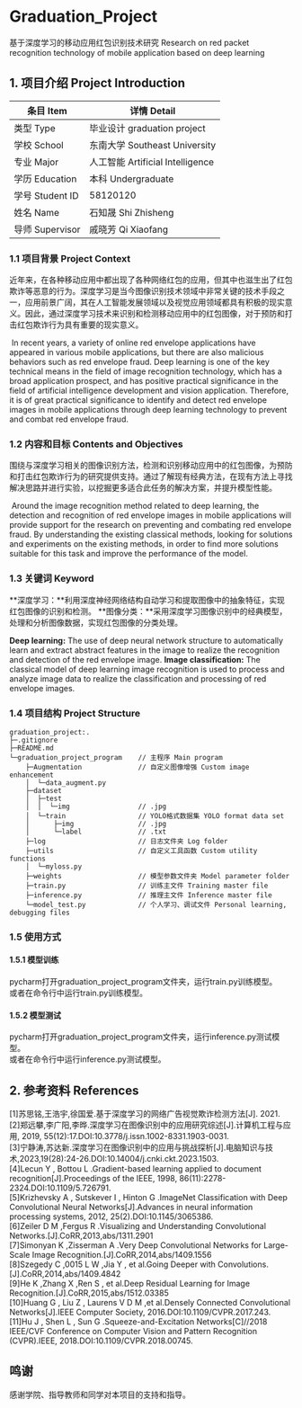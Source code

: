 # Graduation_Project
基于深度学习的移动应用红包识别技术研究
Research on red packet recognition technology of mobile application based on deep learning

## 1. 项目介绍 Project Introduction

| 条目 Item       | 详情 Detail                      |
| --------------- | -------------------------------- |
| 类型 Type       | 毕业设计 graduation project      |
| 学校 School     | 东南大学 Southeast University    |
| 专业 Major      | 人工智能 Artificial Intelligence |
| 学历 Education  | 本科 Undergraduate               |
| 学号 Student ID | 58120120                         |
| 姓名 Name       | 石知晟 Shi Zhisheng              |
| 导师 Supervisor | 戚晓芳 Qi Xiaofang               |

### 1.1 项目背景 Project Context

​		近年来，在各种移动应用中都出现了各种网络红包的应用，但其中也滋生出了红包欺诈等恶意的行为。深度学习是当今图像识别技术领域中非常关键的技术手段之一，应用前景广阔，其在人工智能发展领域以及视觉应用领域都具有积极的现实意义。因此，通过深度学习技术来识别和检测移动应用中的红包图像，对于预防和打击红包欺诈行为具有重要的现实意义。

​		In recent years, a variety of online red envelope applications have appeared in various mobile applications, but there are also malicious behaviors such as red envelope fraud. Deep learning is one of the key technical means in the field of image recognition technology, which has a broad application prospect, and has positive practical significance in the field of artificial intelligence development and vision application. Therefore, it is of great practical significance to identify and detect red envelope images in mobile applications through deep learning technology to prevent and combat red envelope fraud.

### 1.2 内容和目标 Contents and Objectives

​		围绕与深度学习相关的图像识别方法，检测和识别移动应用中的红包图像，为预防和打击红包欺诈行为的研究提供支持。通过了解现有经典方法，在现有方法上寻找解决思路并进行实验，以挖掘更多适合此任务的解决方案，并提升模型性能。

​		Around the image recognition method related to deep learning, the detection and recognition of red envelope images in mobile applications will provide support for the research on preventing and combating red envelope fraud. By understanding the existing classical methods, looking for solutions and experiments on the existing methods, in order to find more solutions suitable for this task and improve the performance of the model.

### 1.3 关键词 Keyword

**深度学习：**利用深度神经网络结构自动学习和提取图像中的抽象特征，实现红包图像的识别和检测。
**图像分类：**采用深度学习图像识别中的经典模型，处理和分析图像数据，实现红包图像的分类处理。

**Deep learning:** The use of deep neural network structure to automatically learn and extract abstract features in the image to realize the recognition and detection of the red envelope image.
**Image classification:** The classical model of deep learning image recognition is used to process and analyze image data to realize the classification and processing of red envelope images.

### 1.4 项目结构 Project Structure

```Document Map
graduation_project:.
├─.gitignore
├─README.md
└─graduation_project_program 	// 主程序 Main program
    ├─Augmentation 				// 自定义图像增强 Custom image enhancement
    │  └─data_augment.py
    ├─dataset
    │  ├─test
    │  │  └─img					// .jpg
    │  └─train 					// YOLO格式数据集 YOLO format data set
    │      ├─img				// .jpg
    │      └─label				// .txt
    ├─log 						// 日志文件夹 Log folder
    ├─utils 					// 自定义工具函数 Custom utility functions
    │  └─myloss.py	
    ├─weights 					// 模型参数文件夹 Model parameter folder
    ├─train.py 					// 训练主文件 Training master file
	├─inference.py 				// 推理主文件 Inference master file
	└─model_test.py				// 个人学习、调试文件 Personal learning, debugging files
```

### 1.5 使用方式

#### 1.5.1 模型训练

pycharm打开graduation_project_program文件夹，运行train.py训练模型。  
或者在命令行中运行train.py训练模型。

#### 1.5.2 模型测试

pycharm打开graduation_project_program文件夹，运行inference.py测试模型。  
或者在命令行中运行inference.py测试模型。

## 2. 参考资料 References

[1]苏思铭,王浩宇,徐国爱.基于深度学习的网络广告视觉欺诈检测方法[J].  2021.  
[2]郑远攀,李广阳,李晔.深度学习在图像识别中的应用研究综述[J].计算机工程与应用, 2019, 55(12):17.DOI:10.3778/j.issn.1002-8331.1903-0031.  
[3]宁静涛,苏达新.深度学习在图像识别中的应用与挑战探析[J].电脑知识与技术,2023,19(28):24-26.DOI:10.14004/j.cnki.ckt.2023.1503.  
[4]Lecun Y , Bottou L .Gradient-based learning applied to document recognition[J].Proceedings of the IEEE, 1998, 86(11):2278-2324.DOI:10.1109/5.726791.  
[5]Krizhevsky A , Sutskever I , Hinton G .ImageNet Classification with Deep Convolutional Neural Networks[J].Advances in neural information processing systems, 2012, 25(2).DOI:10.1145/3065386.  
[6]Zeiler D M ,Fergus R .Visualizing and Understanding Convolutional Networks.[J].CoRR,2013,abs/1311.2901  
[7]Simonyan K ,Zisserman A .Very Deep Convolutional Networks for Large-Scale Image Recognition.[J].CoRR,2014,abs/1409.1556  
[8]Szegedy C ,0015 L W ,Jia Y , et al.Going Deeper with Convolutions.[J].CoRR,2014,abs/1409.4842  
[9]He K ,Zhang X ,Ren S , et al.Deep Residual Learning for Image Recognition.[J].CoRR,2015,abs/1512.03385  
[10]Huang G , Liu Z , Laurens V D M ,et al.Densely Connected Convolutional Networks[J].IEEE Computer Society, 2016.DOI:10.1109/CVPR.2017.243.  
[11]Hu J , Shen L , Sun G .Squeeze-and-Excitation Networks[C]//2018 IEEE/CVF Conference on Computer Vision and Pattern Recognition (CVPR).IEEE, 2018.DOI:10.1109/CVPR.2018.00745.  


## 鸣谢

感谢学院、指导教师和同学对本项目的支持和指导。

